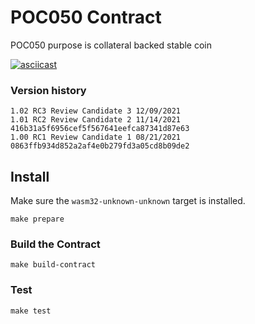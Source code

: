 # POC050 Contract
POC050 purpose is collateral backed stable coin

[![asciicast](https://asciinema.org/a/i9xTxSiv7sRYPn5BwShryHk0K.svg)](https://asciinema.org/a/i9xTxSiv7sRYPn5BwShryHk0K)

### Version history
```
1.02 RC3 Review Candidate 3 12/09/2021
1.01 RC2 Review Candidate 2 11/14/2021 416b31a5f6956cef5f567641eefca87341d87e63
1.00 RC1 Review Candidate 1 08/21/2021 0863ffb934d852a2af4e0b279fd3a05cd8b09de2 
```

##

## Install
Make sure the `wasm32-unknown-unknown` target is installed.
```
make prepare
```

### Build the Contract
```
make build-contract
```

### Test
```
make test
```
